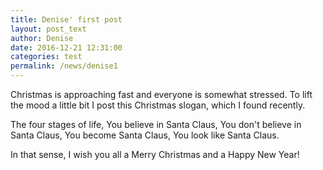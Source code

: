 ```yaml
---
title: Denise' first post
layout: post_text
author: Denise
date: 2016-12-21 12:31:00
categories: test
permalink: /news/denise1
---
```



Christmas is approaching fast and everyone is somewhat stressed. To lift the mood a little bit I post this Christmas slogan, which I found recently.

The four stages of life,
You believe in Santa Claus,
You don't believe in Santa Claus,
You become Santa Claus,
You look like Santa Claus.


In that sense, I wish you all a Merry Christmas and a Happy New Year!